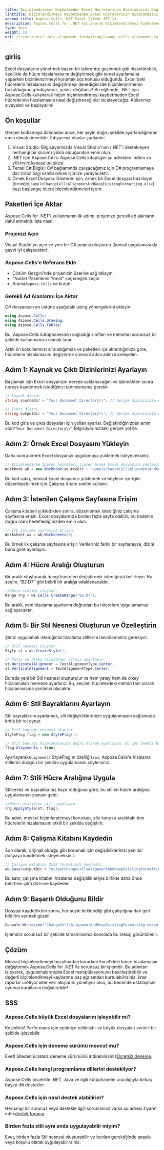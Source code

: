 ```yaml
---
title: Biçimlendirmeyi Kaybetmeden Excel Hücrelerinin Hizalamasını Değiştirin
linktitle: Biçimlendirmeyi Kaybetmeden Excel Hücrelerinin Hizalamasını Değiştirin
second_title: Aspose.Cells .NET Excel İşleme API'si
description: Aspose.Cells for .NET kullanarak biçimlendirmeyi kaybetmeden Excel hücrelerinin hizalamasını nasıl değiştireceğinizi öğrenin. Kusursuz kontrol için kapsamlı adım adım kılavuzumuzu izleyin.
type: docs
weight: 10
url: /tr/net/excel-data-alignment-formatting/change-cells-alignment-in-excel-without-losing-existing-formatting/
---
```

## giriiş

Excel dosyalarını yönetmek bazen bir labirentte gezinmek gibi hissettirebilir, özellikle de hücre hizalamalarını değiştirmek gibi temel ayarlamalar yaparken biçimlendirmeyi korumak söz konusu olduğunda. Excel'deki hücrelerin hizalamasını değiştirmeyi denediğinizde biçimlendirmenin bozulduğunu gördüyseniz, yalnız değilsiniz! Bu eğitimde, .NET için Aspose.Cells kullanarak hiçbir biçimlendirmeyi kaybetmeden Excel hücrelerinin hizalamasını nasıl değiştireceğinizi inceleyeceğiz. Kollarımızı sıvayalım ve başlayalım!

## Ön koşullar

Gerçek kodlamaya dalmadan önce, her şeyin doğru şekilde ayarlandığından emin olmak önemlidir. İhtiyacınız olanlar şunlardır:

1. Visual Studio: Bilgisayarınızda Visual Studio'nun (.NET'i destekleyen herhangi bir sürüm) yüklü olduğundan emin olun.
2. .NET için Aspose.Cells: Aspose.Cells kitaplığını şu adresten indirin ve yükleyin:[Aspose'un sitesi](https://releases.aspose.com/cells/net/).
3. Temel C# Bilgisi: C# bağlamında çalışacağımız için C# programlamaya dair biraz bilgi sahibi olmak işimize yarayacaktır.
4.  Örnek Excel Dosyası: Gösterim için, örnek bir Excel dosyası hazırlayın (örneğin,`sampleChangeCellsAlignmentAndKeepExistingFormatting.xlsx`) bazı başlangıç hücre biçimlendirmeleri içerir.

## Paketleri İçe Aktar

Aspose.Cells for .NET'i kullanmanın ilk adımı, projenize gerekli ad alanlarını dahil etmektir. İşte nasıl:

### Projenizi Açın

Visual Studio'yu açın ve yeni bir C# projesi oluşturun (konsol uygulaması da gayet iyi çalışacaktır).

### Aspose.Cells'e Referans Ekle

- Çözüm Gezgini’nde projenizin üzerine sağ tıklayın.
- "NuGet Paketlerini Yönet" seçeneğini seçin.
-  Arama`Aspose.Cells` ve kurun.

### Gerekli Ad Alanlarını İçe Aktar

C# dosyanızın en üstüne aşağıdaki using yönergelerini ekleyin:

```csharp
using Aspose.Cells;
using Aspose.Cells.Drawing;
using Aspose.Cells.Tables;
```

Bu, Aspose.Cells kütüphanesinin sağladığı sınıfları ve metotları sorunsuz bir şekilde kullanmanıza olanak tanır.

Artık ön koşullarımızı sıraladığımıza ve paketleri içe aktardığımıza göre, hücrelerin hizalamasını değiştirme sürecini adım adım inceleyelim.

## Adım 1: Kaynak ve Çıktı Dizinlerinizi Ayarlayın

Başlamak için Excel dosyanızın nerede saklanacağını ve işlendikten sonra nereye kaydetmek istediğinizi tanımlamanız gerekir.

```csharp
// Kaynak dizini
string sourceDir = "Your Document Directory\\"; // Gerçek dizininizle değiştirin

// Çıktı dizini
string outputDir = "Your Document Directory\\"; // Gerçek dizininizle değiştirin
```

 Bu kod giriş ve çıkış dosyaları için yolları ayarlar. Değiştirdiğinizden emin olun`"Your Document Directory\\"` Bilgisayarınızdaki gerçek yol ile.

## Adım 2: Örnek Excel Dosyasını Yükleyin

Daha sonra örnek Excel dosyanızı uygulamaya yüklemek isteyeceksiniz.

```csharp
// Biçimlendirme içeren hücreleri içeren örnek Excel dosyasını yükleyin.
Workbook wb = new Workbook(sourceDir + "sampleChangeCellsAlignmentAndKeepExistingFormatting.xlsx");
```

Bu kod satırı, mevcut Excel dosyanızı yüklemek ve böylece içeriğini düzenleyebilmek için Çalışma Kitabı sınıfını kullanır.

## Adım 3: İstenilen Çalışma Sayfasına Erişim

Çalışma kitabını yükledikten sonra, düzenlemek istediğiniz çalışma sayfasına erişin. Excel dosyalarında birden fazla sayfa olabilir, bu nedenle doğru olanı hedeflediğinizden emin olun.

```csharp
// İlk çalışma sayfasına erişin.
Worksheet ws = wb.Worksheets[0];
```

Bu örnek ilk çalışma sayfasına erişir. Verileriniz farklı bir sayfadaysa, dizini buna göre ayarlayın.

## Adım 4: Hücre Aralığı Oluşturun

Bir aralık oluşturarak hangi hücreleri değiştirmek istediğinizi belirleyin. Bu seçim, “B2:D7” gibi belirli bir aralığa odaklanacaktır.

```csharp
//Hücre aralığı oluştur.
Range rng = ws.Cells.CreateRange("B2:D7");
```

Bu aralık, yeni hizalama ayarlarını doğrudan bu hücrelere uygulamamızı sağlayacaktır.

## Adım 5: Bir Stil Nesnesi Oluşturun ve Özelleştirin

Şimdi uygulamak istediğimiz hizalama stillerini tanımlamamız gerekiyor.

```csharp
// Stil nesnesi oluştur.
Style st = wb.CreateStyle();

// Yatay ve dikey hizalamayı ortaya ayarlayın.
st.HorizontalAlignment = TextAlignmentType.Center;
st.VerticalAlignment = TextAlignmentType.Center;
```

Burada yeni bir Stil nesnesi oluşturulur ve hem yatay hem de dikey hizalamaları merkeze ayarlarız. Bu, seçilen hücrelerdeki metnin tam olarak hizalanmasına yardımcı olacaktır.

## Adım 6: Stil Bayraklarını Ayarlayın

Stil bayraklarını ayarlamak, stil değişikliklerinizin uygulanmasını sağlamada kritik bir rol oynar. 

```csharp
// Stil bayrağı nesnesi oluştur.
StyleFlag flag = new StyleFlag();

// Stil bayrağı hizalamalarını doğru olarak ayarlayın. Bu çok önemli bir ifadedir.
flag.Alignments = true;
```

 Ayarlayarak`Alignments` StyleFlag'ın özelliği`true`, Aspose.Cells'e hizalama stillerini düzgün bir şekilde uygulamasını söylersiniz.

## Adım 7: Stili Hücre Aralığına Uygula

Stilleriniz ve bayraklarınız hazır olduğuna göre, bu stilleri hücre aralığına uygulamanın zamanı geldi:

```csharp
//Hücre aralığına stil uygulayın.
rng.ApplyStyle(st, flag);
```

Bu adım, mevcut biçimlendirmeyi korurken, söz konusu aralıktaki tüm hücrelerin hizalamasını etkili bir şekilde değiştirir.

## Adım 8: Çalışma Kitabını Kaydedin

Son olarak, orijinali olduğu gibi korumak için değişikliklerinizi yeni bir dosyaya kaydetmek isteyeceksiniz.

```csharp
// Çalışma kitabını XLSX formatında kaydedin.
wb.Save(outputDir + "outputChangeCellsAlignmentAndKeepExistingFormatting.xlsx", SaveFormat.Xlsx);
```

Bu satır, çalışma kitabını hizalama değişiklikleriyle birlikte daha önce belirtilen çıktı dizinine kaydeder.

## Adım 9: Başarılı Olduğunu Bildir

Dosyayı kaydettikten sonra, her şeyin beklendiği gibi çalıştığına dair geri bildirim vermek güzel!

```csharp
Console.WriteLine("ChangeCellsAlignmentAndKeepExistingFormatting executed successfully.");
```

İşleminiz sorunsuz bir şekilde tamamlanırsa konsolda bu mesaj görüntülenir.

## Çözüm

Mevcut biçimlendirmeyi bozulmadan korurken Excel'deki hücre hizalamasını değiştirmek Aspose.Cells for .NET ile sorunsuz bir işlemdir. Bu adımları izleyerek, uygulamalarınızda Excel manipülasyonunu basitleştirebilir ve değerli biçimlendirmeyi kaybetme baş ağrısından kurtulabilirsiniz. İster raporlar üretiyor ister veri akışlarını yönetiyor olun, bu beceride ustalaşmak oyunun kurallarını değiştirebilir!

## SSS

### Aspose.Cells büyük Excel dosyalarını işleyebilir mi?
Kesinlikle! Performans için optimize edilmiştir ve büyük dosyaları verimli bir şekilde işleyebilir.

### Aspose.Cells için deneme sürümü mevcut mu?
 Evet! Siteden ücretsiz deneme sürümünü indirebilirsiniz[Ücretsiz deneme](https://releases.aspose.com/).

### Aspose.Cells hangi programlama dillerini destekliyor?
Aspose.Cells öncelikle .NET, Java ve ilgili kütüphaneler aracılığıyla birkaç başka dili destekler.

### Aspose.Cells için nasıl destek alabilirim?
 Herhangi bir sorunuz veya destekle ilgili sorunlarınız varsa şu adresi ziyaret edin:[destek forumu](https://forum.aspose.com/c/cells/9).

### Birden fazla stili aynı anda uygulayabilir miyim?
Evet, birden fazla Stil nesnesi oluşturabilir ve bunları gerektiğinde sırayla veya koşullu olarak uygulayabilirsiniz.